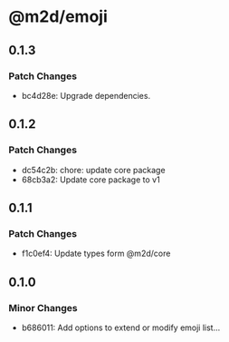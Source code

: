 # @m2d/emoji

## 0.1.3

### Patch Changes

- bc4d28e: Upgrade dependencies.

## 0.1.2

### Patch Changes

- dc54c2b: chore: update core package
- 68cb3a2: Update core package to v1

## 0.1.1

### Patch Changes

- f1c0ef4: Update types form @m2d/core

## 0.1.0

### Minor Changes

- b686011: Add options to extend or modify emoji list...
